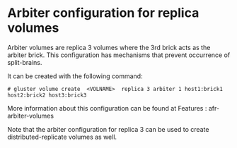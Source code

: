# Arbiter configuration for replica volumes

Arbiter volumes are replica 3 volumes where the 3rd brick acts as the arbiter brick. This configuration has mechanisms that prevent occurrence of split-brains.

It can be created with the following command:

`# gluster volume create  <VOLNAME>  replica 3 arbiter 1 host1:brick1 host2:brick2 host3:brick3`

More information about this configuration can be found at Features : afr-arbiter-volumes

Note that the arbiter configuration for replica 3 can be used to create distributed-replicate volumes as well.